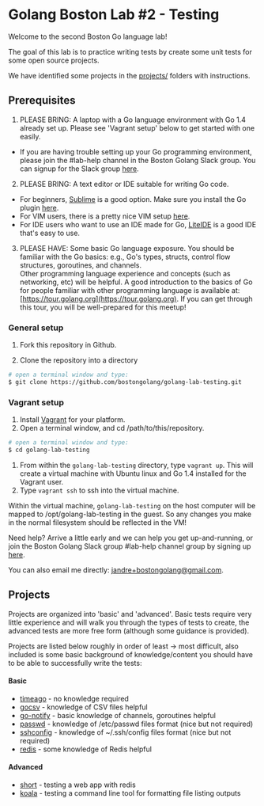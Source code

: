 # Golang Boston Lab #2 - Testing

Welcome to the second Boston Go language lab! 

The goal of this lab is to practice writing tests by create some unit tests for some open source projects.

We have identified some projects in the [projects/](/projects) folders with instructions.

## Prerequisites 

1. PLEASE BRING:  A laptop with a Go language environment with Go 1.4 already set up. Please see 'Vagrant setup' below to get started with one easily.
  * If you are having trouble setting up your Go programming environment, please join the #lab-help channel in the Boston Golang Slack group. You can signup for the Slack group [here](http://bostongolang-slack-invite.herokuapp.com/).

2. PLEASE BRING: A text editor or IDE suitable for writing Go code.
  * For beginners, [Sublime](http://www.sublimetext.com) is a good option. Make sure you install the Go plugin [here](https://github.com/DisposaBoy/GoSublime).
  * For VIM users, there is a pretty nice VIM setup [here](https://github.com/fatih/vim-go).
  * For IDE users who want to use an IDE made for Go, [LiteIDE](https://github.com/visualfc/liteide) is a good IDE that's easy to use.

3. PLEASE HAVE:  Some basic Go language exposure.  You should be familiar with the Go basics: e.g., Go's types, structs, control flow structures, goroutines, and channels.   
Other programming language experience and concepts (such as networking, etc) will be helpful. A good introduction to the basics of Go for people familiar with 
other programming language is available at: [https://tour.golang.org](https://tour.golang.org). If you can get through this tour, you will be well-prepared for this meetup!

### General setup

1. Fork this repository in Github.

1. Clone the repository into a directory
  
  ```bash
  # open a terminal window and type:
  $ git clone https://github.com/bostongolang/golang-lab-testing.git
  ```

### Vagrant setup

1. Install [Vagrant](http://www.vagrantup.com/downloads) for your platform.
1. Open a terminal window, and cd /path/to/this/repository.

  ```bash
  # open a terminal window and type:
  $ cd golang-lab-testing
  ```

1. From within the `golang-lab-testing` directory, type `vagrant up`. This will create a virtual machine with Ubuntu linux and Go 1.4 installed for the Vagrant user.
1. Type `vagrant ssh` to ssh into the virtual machine.  

Within the virtual machine, `golang-lab-testing` on the host computer
will be mapped to /opt/golang-lab-testing in the guest.  So any changes
you make in the normal filesystem should be reflected in the VM!

Need help? Arrive a little early and we can help you get up-and-running, or join
the Boston Golang Slack group #lab-help channel group by signing up [here](http://bostongolang-slack-invite.herokuapp.com/).

You can also email me directly: [jandre+bostongolang@gmail.com](mailto:jandre+bostongolang@gmail.com).

## Projects

Projects are organized into 'basic' and 'advanced'.  Basic tests require very little experience and will walk you through the types of tests to create, the 
advanced tests are more free form (although some guidance is provided).

Projects are listed below roughly in order of least -> most difficult, also included is some basic background of knowledge/content you should have to be able to
successfully write the tests:

#### Basic 
 * [timeago](/projects/basic/timeago) - no knowledge required 
 * [gocsv](/projects/basic/go-csv) - knowledge of CSV files helpful 
 * [go-notify](/projects/basic/go-notify) - basic knowledge of channels, goroutines helpful
 * [passwd](/projects/basic/passwd) - knowledge of /etc/passwd files format (nice but not required)
 * [sshconfig](/projects/basic/sshconfig) - knowledge of ~/.ssh/config files format (nice but not required)
 * [redis](/projects/basic/redis) - some knowledge of Redis helpful

#### Advanced 
* [short](/projects/advanced/short) - testing a web app with redis 
* [koala](/projects/advanced/koala) - testing a command line tool for formatting file listing outputs 




